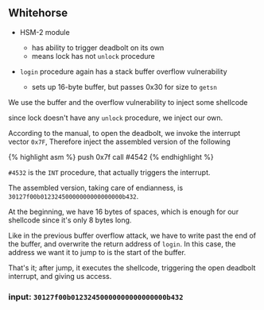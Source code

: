 Whitehorse
---

*  HSM-2 module
   - has ability to trigger deadbolt on its own
   - means lock has not `unlock` procedure

*  `login` procedure again has a stack buffer overflow vulnerability
   - sets up 16-byte buffer, but passes 0x30 for size to `getsn`

We use the buffer and the overflow vulnerability to inject some shellcode

since lock doesn't have any `unlock` procedure, we inject our own.

According to the manual, to open the deadbolt, we invoke the interrupt vector `0x7F`, Therefore inject the assembled version of the following

{% highlight asm %}
push 0x7f
call #4542
{% endhighlight %}

`#4532` is the `INT` procedure, that actually triggers the interrupt.

The assembled version, taking care of endianness, is `30127f00b01232450000000000000000b432`.

At the beginning, we have 16 bytes of spaces, which is enough for our shellcode since it's only 8 bytes long.

Like in the previous buffer overflow attack, we have to write past the end of the buffer, and overwrite the return address of `login`.  In this case, the address we want it to jump to is the start of the buffer.

That's it; after jump, it executes the shellcode, triggering the open deadbolt interrupt, and giving us access.

### input: `30127f00b01232450000000000000000b432`
